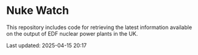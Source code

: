 # Nuke Watch

This repository includes code for retrieving the latest information available on the output of EDF nuclear power plants in the UK.

Last updated: 2025-04-15 20:17
